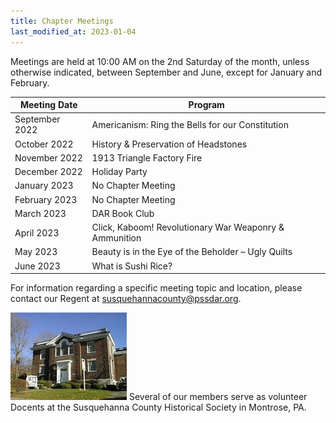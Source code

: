 ```yaml
---
title: Chapter Meetings
last_modified_at: 2023-01-04
---
```


Meetings are held at 10:00 AM on the 2nd Saturday of the month, unless otherwise indicated, between September and June, except for January and February.

| Meeting Date   | Program |
|----------------|---------|
| September 2022 | Americanism: Ring the Bells for our Constitution |
| October 2022   | History & Preservation of Headstones |
| November 2022  | 1913 Triangle Factory Fire |
| December 2022  | Holiday Party |
| January 2023   | No Chapter Meeting |
| February 2023  | No Chapter Meeting |
| March 2023     | DAR Book Club |
| April 2023     | Click, Kaboom! Revolutionary War Weaponry & Ammunition |
| May 2023       | Beauty is in the Eye of the Beholder – Ugly Quilts |
| June 2023      | What is Sushi Rice? |

For information regarding a specific meeting topic and location, please contact our Regent at [susquehannacounty@pssdar.org](mailto:susquehannacounty@pssdar.org).

![Historical Society](/assets/images/historical_society.jpg)
Several of our members serve as volunteer Docents at the Susquehanna County Historical Society in Montrose, PA.
